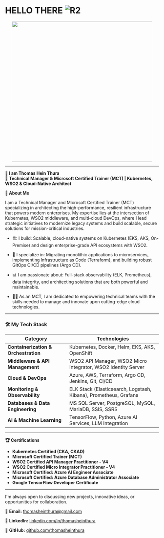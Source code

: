 # HELLO THERE ![R2](https://slackmojis.com/emojis/1363-eevee/download)
<p align="center">
 <img width="460" height="460" src="https://i.pinimg.com/originals/9d/a2/71/9da27155e8c22d0726d9ed35252e8316.png"
</p>
 
---


  **🚀 I am Thomas Hein Thura**  
 🔹 **Technical Manager & Microsoft Certified Trainer (MCT) | Kubernetes, WSO2 & Cloud-Native Architect** 


**📍 About Me**

I am a Technical Manager and Microsoft Certified Trainer (MCT) specializing in architecting the high-performance, resilient infrastructure that powers modern enterprises. My expertise lies at the intersection of Kubernetes, WSO2 middleware, and multi-cloud DevOps, where I lead strategic initiatives to modernize legacy systems and build scalable, secure solutions for mission-critical industries.  

 * 🏗️ I build: Scalable, cloud-native systems on Kubernetes (EKS, AKS, On-Premise) and design enterprise-grade API ecosystems with WSO2.  

 * 🚀 I specialize in: Migrating monolithic applications to microservices, implementing Infrastructure as Code (Terraform), and building robust GitOps CI/CD pipelines (Argo CD).  

 * 📊 I am passionate about: Full-stack observability (ELK, Prometheus), data integrity, and architecting solutions that are both powerful and maintainable.  

 * 👨‍🏫 As an MCT, I am dedicated to empowering technical teams with the skills needed to manage and innovate upon cutting-edge cloud technologies.  

---

### 🛠️ My Tech Stack

| Category | Technologies |
| --- | --- |
| **Containerization & Orchestration** | Kubernetes, Docker, Helm, EKS, AKS, OpenShift |
| **Middleware & API Management** | WSO2 API Manager, WSO2 Micro Integrator, WSO2 Identity Server |
| **Cloud & DevOps** | Azure, AWS, Terraform, Argo CD, Jenkins, Git, CI/CD |
| **Monitoring & Observability** | ELK Stack (Elasticsearch, Logstash, Kibana), Prometheus, Grafana |
| **Databases & Data Engineering** | MS SQL Server, PostgreSQL, MySQL, MariaDB, SSIS, SSRS |
| **AI & Machine Learning** | TensorFlow, Python, Azure AI Services, LLM Integration |

---

**🏆 Certifications**

- **Kubernetes Certified (CKA, CKAD)**  
-  **Microsoft Certified Trainer (MCT)**  
-  **WSO2 Certified API Manager Practitioner - V4**  
-  **WSO2 Certified Micro Integrator Practitioner - V4**  
-  **Microsoft Certified: Azure AI Engineer Associate**  
-  **Microsoft Certified: Azure Database Administrator Associate**
-    **Google TensorFlow Developer Certificate**  

---

I'm always open to discussing new projects, innovative ideas, or opportunities for collaboration.

📧 **Email:** thomasheinthura@gmail.com  

💼 **LinkedIn:** [linkedin.com/in/thomasheinthura](https://www.linkedin.com/in/thomasheinthura/)  

🔗 **GitHub:** [github.com/thomasheinthura](https://github.com/thomasheinthura)  
 

<!---
ThomasHeinThura/ThomasHeinThura is a ✨ special ✨ repository because its `README.md` (this file) appears on your GitHub profile.
You can click the Preview link to take a look at your changes.
--->
